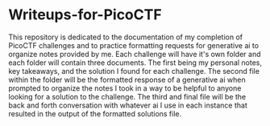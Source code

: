 # Writeups-for-PicoCTF
This repository is dedicated to the documentation of my completion of PicoCTF challenges and to practice formatting requests for generative ai to organize notes provided by me. Each challenge will have it's own folder and each folder will contain three documents. The first being my personal notes, key takeaways, and the solution I found for each challenge. The second file within the folder will be the formatted response of a generative ai when prompted to organize the notes I took in a way to be helpful to anyone looking for a solution to the challenge. The third and final file will be the back and forth conversation with whatever ai I use in each instance that resulted in the output of the formatted solutions file.

